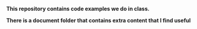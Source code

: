 **This repository contains code examples we do in class.**

**There is a document folder that contains extra content that I find useful**
